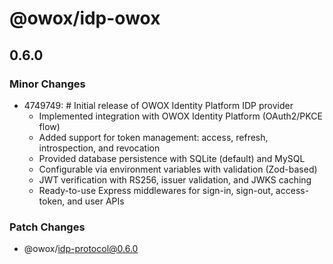# @owox/idp-owox

## 0.6.0

### Minor Changes

- 4749749: # Initial release of OWOX Identity Platform IDP provider
  - Implemented integration with OWOX Identity Platform (OAuth2/PKCE flow)
  - Added support for token management: access, refresh, introspection, and revocation
  - Provided database persistence with SQLite (default) and MySQL
  - Configurable via environment variables with validation (Zod-based)
  - JWT verification with RS256, issuer validation, and JWKS caching
  - Ready-to-use Express middlewares for sign-in, sign-out, access-token, and user APIs

### Patch Changes

- @owox/idp-protocol@0.6.0
